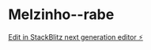 # Melzinho--rabe

[Edit in StackBlitz next generation editor ⚡️](https://stackblitz.com/~/github.com/Zattiofc/Melzinho--rabe)
